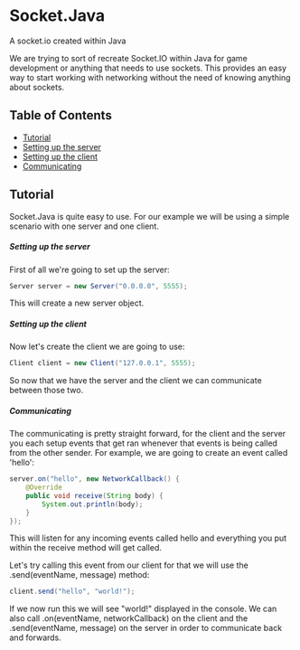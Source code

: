 # Socket.Java
A socket.io created within Java

We are trying to sort of recreate Socket.IO within Java for game development or anything that needs to use sockets.
This provides an easy way to start working with networking without the need of knowing anything about sockets.

## Table of Contents
* [Tutorial](#tutorial)
* [Setting up the server](#setting-up-the-server) 
* [Setting up the client](#setting-up-the-client)
* [Communicating](#communicating)

## Tutorial

Socket.Java is quite easy to use. For our example we will be using a simple scenario with one server and one client.

##### Setting up the server

First of all we're going to set up the server:
```java
Server server = new Server("0.0.0.0", 5555);
```
This will create a new server object.

##### Setting up the client

Now let's create the client we are going to use:
```java
Client client = new Client("127.0.0.1", 5555);
```

So now that we have the server and the client we can communicate between those two.

##### Communicating

The communicating is pretty straight forward, for the client and the server you each setup events that get ran whenever that events is being called from the other sender.
For example, we are going to create an event called 'hello':
```java
server.on("hello", new NetworkCallback() {
	@Override
	public void receive(String body) {
		System.out.println(body);
	}
});
```
This will listen for any incoming events called hello and everything you put within the receive method will get called.

Let's try calling this event from our client for that we will use the .send(eventName, message) method:
```java
client.send("hello", "world!");
```

If we now run this we will see "world!" displayed in the console.
We can also call .on(eventName, networkCallback) on the client and the .send(eventName, message) on the server in order to communicate back and forwards.
